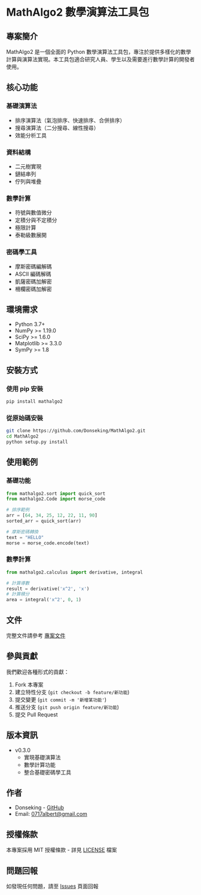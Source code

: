 # MathAlgo2 數學演算法工具包

## 專案簡介
MathAlgo2 是一個全面的 Python 數學演算法工具包，專注於提供多樣化的數學計算與演算法實現。本工具包適合研究人員、學生以及需要進行數學計算的開發者使用。

## 核心功能
### 基礎演算法
- 排序演算法（氣泡排序、快速排序、合併排序）
- 搜尋演算法（二分搜尋、線性搜尋）
- 效能分析工具

### 資料結構
- 二元樹實現
- 鏈結串列
- 佇列與堆疊

### 數學計算
- 符號與數值微分
- 定積分與不定積分
- 極限計算
- 泰勒級數展開

### 密碼學工具
- 摩斯密碼編解碼
- ASCII 編碼解碼
- 凱薩密碼加解密
- 柵欄密碼加解密

## 環境需求
- Python 3.7+
- NumPy >= 1.19.0
- SciPy >= 1.6.0
- Matplotlib >= 3.3.0
- SymPy >= 1.8

## 安裝方式

### 使用 pip 安裝
```bash
pip install mathalgo2
```

### 從原始碼安裝
```bash
git clone https://github.com/Donseking/MathAlgo2.git
cd MathAlgo2
python setup.py install
```

## 使用範例

### 基礎功能
```python
from mathalgo2.sort import quick_sort
from mathalgo2.Code import morse_code

# 排序範例
arr = [64, 34, 25, 12, 22, 11, 90]
sorted_arr = quick_sort(arr)

# 摩斯密碼轉換
text = "HELLO"
morse = morse_code.encode(text)
```

### 數學計算
```python
from mathalgo2.calculus import derivative, integral

# 計算導數
result = derivative('x^2', 'x')
# 計算積分
area = integral('x^2', 0, 1)
```

## 文件
完整文件請參考 [專案文件](docs/)

## 參與貢獻
我們歡迎各種形式的貢獻：

1. Fork 本專案
2. 建立特性分支 (`git checkout -b feature/新功能`)
3. 提交變更 (`git commit -m '新增某功能'`)
4. 推送分支 (`git push origin feature/新功能`)
5. 提交 Pull Request

## 版本資訊
- v0.3.0
  - 實現基礎演算法
  - 數學計算功能
  - 整合基礎密碼學工具

## 作者
- Donseking - [GitHub](https://github.com/Donseking)
- Email: 0717albert@gmail.com

## 授權條款
本專案採用 MIT 授權條款 - 詳見 [LICENSE](LICENSE) 檔案

## 問題回報
如發現任何問題，請至 [Issues](https://github.com/Donseking/MathAlgo2/issues) 頁面回報 